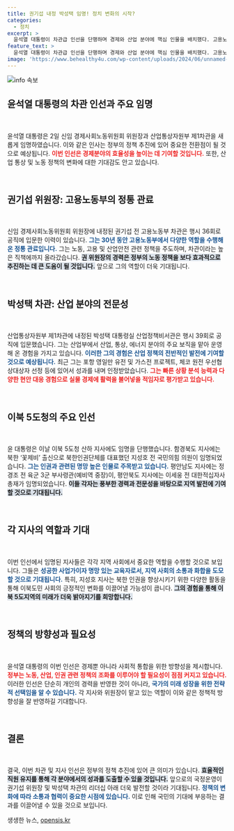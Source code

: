 ```yaml
---
title: 권기섭 내정 박성택 임명! 정치 변화의 시작?
categories:
  - 정치
excerpt: >
  윤석열 대통령이 차관급 인선을 단행하며 경제와 산업 분야에 핵심 인물을 배치했다. 고용노동부 차관 출신 권기섭이 경제사회노동위원장에, 박성택이 산업통상자원부 제1차관에 내정됐다. 이 외에도 이북5도청 지사들도 임명되어 새로운 변화의 바람이 기대된다.
feature_text: >
  윤석열 대통령이 차관급 인선을 단행하며 경제와 산업 분야에 핵심 인물을 배치했다. 고용노동부 차관 출신 권기섭이 경제사회노동위원장에, 박성택이 산업통상자원부 제1차관에 내정됐다. 이 외에도 이북5도청 지사들도 임명되어 새로운 변화의 바람이 기대된다.
image: 'https://www.behealthy4u.com/wp-content/uploads/2024/06/unnamed-file.png'
---
```


<p><img src="https://www.behealthy4u.com/wp-content/uploads/2024/06/unnamed-file.png" alt="info 속보" /></p>

<h2 data-ke-size="size26">윤석열 대통령의 차관 인선과 주요 임명</h2>

<p data-ke-size="size16">&nbsp;</p>

<p>윤석열 대통령은 2일 신임 경제사회노동위원회 위원장과 산업통상자원부 제1차관을 새롭게 임명하였습니다. 이와 같은 인사는 정부의 정책 추진에 있어 중요한 전환점이 될 것으로 예상됩니다. <b><span style="color: #ee2323;">이번 인선은 경제분야의 효율성을 높이는 데 기여할 것입니다.</span></b> 또한, 산업 통상 및 노동 정책의 변화에 대한 기대감도 안고 있습니다. </p>

<p data-ke-size="size16">&nbsp;</p>

<h2 data-ke-size="size26">권기섭 위원장: 고용노동부의 정통 관료</h2>

<p data-ke-size="size16">&nbsp;</p>

<p>신임 경제사회노동위원회 위원장에 내정된 권기섭 전 고용노동부 차관은 행시 36회로 공직에 입문한 이력이 있습니다. <b><span style="color: #1a5490;">그는 30년 동안 고용노동부에서 다양한 역할을 수행해온 정통 관료입니다.</span></b> 그는 노동, 고용 및 산업안전 관련 정책을 주도하며, 차관이라는 높은 직책에까지 올라갔습니다. <b><span style="background-color: #21538527;">권 위원장의 경력은 정부의 노동 정책을 보다 효과적으로 추진하는 데 큰 도움이 될 것입니다.</span></b> 앞으로 그의 역할이 더욱 기대됩니다.</p>

<p data-ke-size="size16">&nbsp;</p>

<h2 data-ke-size="size26">박성택 차관: 산업 분야의 전문성</h2>

<p data-ke-size="size16">&nbsp;</p>

<p>산업통상자원부 제1차관에 내정된 박성택 대통령실 산업정책비서관은 행시 39회로 공직에 입문했습니다. 그는 산업부에서 산업, 통상, 에너지 분야의 주요 보직을 맡아 운영해 온 경험을 가지고 있습니다. <b><span style="color: #1a5490;">이러한 그의 경험은 산업 정책의 전반적인 발전에 기여할 것으로 예상됩니다.</span></b> 최근 그는 포항 영일만 유전 및 가스전 프로젝트, 체코 원전 우선협상대상자 선정 등에 있어서 성과를 내며 인정받았습니다. <b><span style="color: #ee2323;">그는 빠른 상황 분석 능력과 다양한 현안 대응 경험으로 실물 경제에 활력을 불어넣을 적임자로 평가받고 있습니다.</span></b></p>

<p data-ke-size="size16">&nbsp;</p>

<h2 data-ke-size="size26">이북 5도청의 주요 인선</h2>

<p data-ke-size="size16">&nbsp;</p>

<p>윤 대통령은 이날 이북 5도청 산하 지사에도 임명을 단행했습니다. 함경북도 지사에는 북한 ‘꽃제비’ 출신으로 북한인권단체를 대표했던 지성호 전 국민의힘 의원이 임명되었습니다. <b><span style="color: #1a5490;">그는 인권과 관련된 명망 높은 인물로 주목받고 있습니다.</span></b> 평안남도 지사에는 정경조 전 육군 3군 부사령관(예비역 중장)이, 평안북도 지사에는 이세웅 전 대한적십자사 총재가 임명되었습니다. <b><span style="background-color: #21538527;">이들 각자는 풍부한 경력과 전문성을 바탕으로 지역 발전에 기여할 것으로 기대됩니다.</span></b></p>

<p data-ke-size="size16">&nbsp;</p>

<h2 data-ke-size="size26">각 지사의 역할과 기대</h2>

<p data-ke-size="size16">&nbsp;</p>

<p>이번 인선에서 임명된 지사들은 각각 지역 사회에서 중요한 역할을 수행할 것으로 보입니다. 그들은 <b><span style="color: #1a5490;">성공한 사업가이자 명망 있는 교육자로서, 지역 사회의 소통과 화합을 도모할 것으로 기대됩니다.</span></b> 특히, 지성호 지사는 북한 인권을 향상시키기 위한 다양한 활동을 통해 이북도민 사회의 긍정적인 변화를 이끌어낼 가능성이 큽니다. <b><span style="background-color: #21538527;">그의 경험을 통해 이북 5도지역의 미래가 더욱 밝아지기를 희망합니다.</span></b></p>

<p data-ke-size="size16">&nbsp;</p>

<h2 data-ke-size="size26">정책의 방향성과 필요성</h2>

<p data-ke-size="size16">&nbsp;</p>

<p>윤석열 대통령의 이번 인선은 경제뿐 아니라 사회적 통합을 위한 방향성을 제시합니다. <b><span style="color: #ee2323;">정부는 노동, 산업, 인권 관련 정책의 조화를 이루어야 할 필요성이 점점 커지고 있습니다.</span></b> 이러한 인선은 단순히 개인의 경력을 반영한 것이 아니라, <b><span style="color: #1a5490;">국가의 미래 성장을 위한 전략적 선택임을 알 수 있습니다.</span></b> 각 지사와 위원장이 맡고 있는 역할이 이와 같은 정책적 방향성을 잘 반영하길 기대합니다.</p>

<p data-ke-size="size16">&nbsp;</p>

<h2 data-ke-size="size26">결론</h2>

<p data-ke-size="size16">&nbsp;</p>

<p>결국, 이번 차관 및 지사 인선은 정부의 정책 추진에 있어 큰 의미가 있습니다. <b><span style="background-color: #21538527;">효율적인 직원 유지를 통해 각 분야에서의 성과를 도출할 수 있을 것입니다.</span></b> 앞으로의 국정운영이 권기섭 위원장 및 박성택 차관의 리더십 아래 더욱 발전할 것이라 기대됩니다. <b><span style="color: #1a5490;">정책의 변화에 따라 소통과 협력이 중요한 시점에 있습니다.</span></b> 이로 인해 국민의 기대에 부응하는 결과를 이끌어낼 수 있을 것으로 보입니다.</p>
생생한 뉴스, <a href="https://opensis.kr" rel="dofollow">opensis.kr</a>



